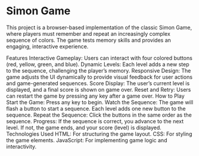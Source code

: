 # Simon Game
This project is a browser-based implementation of the classic Simon Game, where players must remember and repeat an increasingly complex sequence of colors. The game tests memory skills and provides an engaging, interactive experience.

Features
Interactive Gameplay: Users can interact with four colored buttons (red, yellow, green, and blue).
Dynamic Levels: Each level adds a new step to the sequence, challenging the player’s memory.
Responsive Design: The game adjusts the UI dynamically to provide visual feedback for user actions and game-generated sequences.
Score Display: The user’s current level is displayed, and a final score is shown on game over.
Reset and Retry: Users can restart the game by pressing any key after a game over.
How to Play
Start the Game: Press any key to begin.
Watch the Sequence: The game will flash a button to start a sequence. Each level adds one new button to the sequence.
Repeat the Sequence: Click the buttons in the same order as the sequence.
Progress: If the sequence is correct, you advance to the next level. If not, the game ends, and your score (level) is displayed.
Technologies Used
HTML: For structuring the game layout.
CSS: For styling the game elements.
JavaScript: For implementing game logic and interactivity.
